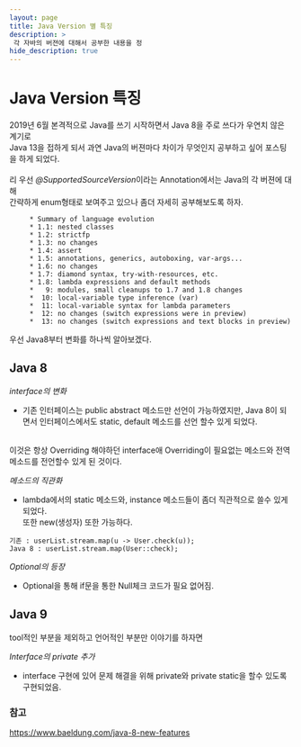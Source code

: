 ```yaml
---
layout: page
title: Java Version 별 특징
description: >
 각 자바의 버젼에 대해서 공부한 내용을 정
hide_description: true
---
```


# Java Version 특징
2019년 6월 본격적으로 Java를  쓰기 시작하면서 Java 8을 주로 쓰다가 우연치 않은 계기로 
<br>Java 13을 접하게 되서 과연 Java의 버젼마다 차이가 무엇인지 공부하고 싶어 포스팅을 하게 되었다.
<br>
<br>리
우선 *@SupportedSourceVersion*이라는 Annotation에서는 Java의 각 버젼에 대해 <br>
간략하게 enum형태로 보여주고 있으나 좀더 자세히 공부해보도록 하자.
```
     * Summary of language evolution
     * 1.1: nested classes
     * 1.2: strictfp
     * 1.3: no changes
     * 1.4: assert
     * 1.5: annotations, generics, autoboxing, var-args...
     * 1.6: no changes
     * 1.7: diamond syntax, try-with-resources, etc.
     * 1.8: lambda expressions and default methods
     *   9: modules, small cleanups to 1.7 and 1.8 changes
     *  10: local-variable type inference (var)
     *  11: local-variable syntax for lambda parameters
     *  12: no changes (switch expressions were in preview)
     *  13: no changes (switch expressions and text blocks in preview)
```

우선 Java8부터 변화를 하나씩 알아보겠다.

Java 8
-
*interface의 변화*
* 기존 인터페이스는 public abstract 메소드만 선언이 가능하였지만, Java 8이 되면서
인터페이스에서도 static, default 메소드를 선언 할수 있게 되었다.
<br>
이것은 항상 Overriding 해야하던 interface애 Overriding이 필요없는 메소드와 전역 메소드를 전언할수 있게 된 것이다.
<br>

*메소드의 직관화*
* lambda에서의 static 메소드와, instance 메소드들이 좀더 직관적으로 쓸수 있게 되었다.<br>
또한 new(생성자) 또한 가능하다.
```
기존 : userList.stream.map(u -> User.check(u));
Java 8 : userList.stream.map(User::check);
``` 
*Optional의 등장*
* Optional을 통해 if문을 통한 Null체크 코드가 필요 없어짐.

Java 9
-
tool적인 부분을 제외하고 언어적인 부분만 이야기를 하자면

*Interface의 private 추가*
* interface 구현에 있어 문제 해결을 위해 private와 private static을 할수 있도록 구현되었음.


### 참고
https://www.baeldung.com/java-8-new-features
